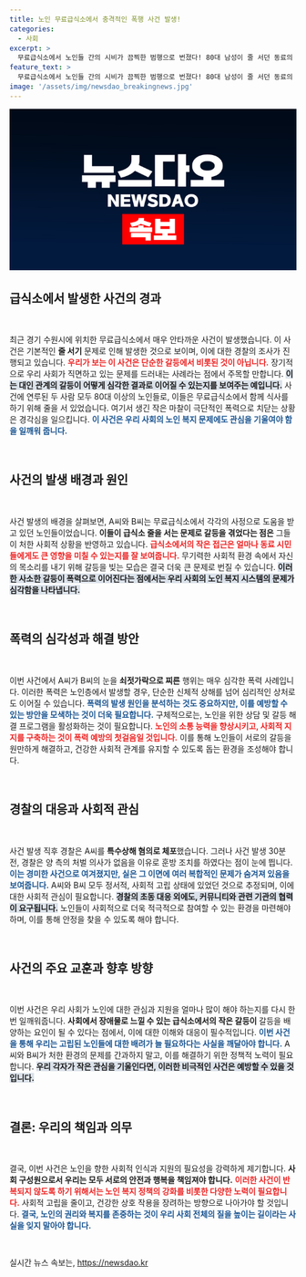 ```yaml
---
title: 노인 무료급식소에서 충격적인 폭행 사건 발생!
categories:
  - 사회
excerpt: >
  무료급식소에서 노인들 간의 시비가 끔찍한 범행으로 번졌다! 80대 남성이 줄 서던 동료의 눈을 쇠젓가락으로 찔러 중상을 입혔다. 사건의 전말이 궁금하다면 클릭하세요!
feature_text: >
  무료급식소에서 노인들 간의 시비가 끔찍한 범행으로 번졌다! 80대 남성이 줄 서던 동료의 눈을 쇠젓가락으로 찔러 중상을 입혔다. 사건의 전말이 궁금하다면 클릭하세요!
image: '/assets/img/newsdao_breakingnews.jpg'
---
```


<p><img src="/assets/img/newsdao_breakingnews.jpg" alt="koreaapp 속보" /></p>

<h2 data-ke-size="size26">급식소에서 발생한 사건의 경과</h2>

<p data-ke-size="size16">&nbsp;</p>

<p>최근 경기 수원시에 위치한 무료급식소에서 매우 안타까운 사건이 발생했습니다. 이 사건은 기본적인 <b>줄 서기</b> 문제로 인해 발생한 것으로 보이며, 이에 대한 경찰의 조사가 진행되고 있습니다. <b><span style="color: #ee2323;">우리가 보는 이 사건은 단순한 갈등에서 비롯된 것이 아닙니다.</span></b> 장기적으로 우리 사회가 직면하고 있는 문제를 드러내는 사례라는 점에서 주목할 만합니다. <b><span style="background-color: #21538527;">이는 대인 관계의 갈등이 어떻게 심각한 결과로 이어질 수 있는지를 보여주는 예입니다.</span></b> 사건에 연루된 두 사람 모두 80대 이상의 노인들로, 이들은 무료급식소에서 함께 식사를 하기 위해 줄을 서 있었습니다. 여기서 생긴 작은 마찰이 극단적인 폭력으로 치닫는 상황은 경각심을 일으킵니다. <b><span style="color: #1a5490;">이 사건은 우리 사회의 노인 복지 문제에도 관심을 기울여야 함을 일깨워 줍니다.</span></b></p>

<p data-ke-size="size16">&nbsp;</p>

<h2 data-ke-size="size26">사건의 발생 배경과 원인</h2>

<p data-ke-size="size16">&nbsp;</p>

<p>사건 발생의 배경을 살펴보면, A씨와 B씨는 무료급식소에서 각각의 사정으로 도움을 받고 있던 노인들이었습니다. <b>이들이 급식소 줄을 서는 문제로 갈등을 겪었다는 점은</b> 그들이 처한 사회적 상황을 반영하고 있습니다. <b><span style="color: #ee2323;">급식소에서의 작은 접근은 얼마나 동료 시민들에게도 큰 영향을 미칠 수 있는지를 잘 보여줍니다.</span></b> 무기력한 사회적 환경 속에서 자신의 목소리를 내기 위해 갈등을 빚는 모습은 결국 더욱 큰 문제로 번질 수 있습니다. <b><span style="background-color: #21538527;">이러한 사소한 갈등이 폭력으로 이어진다는 점에서는 우리 사회의 노인 복지 시스템의 문제가 심각함을 나타냅니다.</span></b></p>

<p data-ke-size="size16">&nbsp;</p>

<h2 data-ke-size="size26">폭력의 심각성과 해결 방안</h2>

<p data-ke-size="size16">&nbsp;</p>

<p>이번 사건에서 A씨가 B씨의 눈을 <b>쇠젓가락으로 찌른</b> 행위는 매우 심각한 폭력 사례입니다. 이러한 폭력은 노인층에서 발생할 경우, 단순한 신체적 상해를 넘어 심리적인 상처로도 이어질 수 있습니다. <b><span style="color: #1a5490;">폭력의 발생 원인을 분석하는 것도 중요하지만, 이를 예방할 수 있는 방안을 모색하는 것이 더욱 필요합니다.</span></b> 구체적으로는, 노인을 위한 상담 및 갈등 해결 프로그램을 활성화하는 것이 필요합니다. <b><span style="color: #ee2323;">노인의 소통 능력을 향상시키고, 사회적 지지를 구축하는 것이 폭력 예방의 첫걸음일 것입니다.</span></b> 이를 통해 노인들이 서로의 갈등을 원만하게 해결하고, 건강한 사회적 관계를 유지할 수 있도록 돕는 환경을 조성해야 합니다. </p>

<p data-ke-size="size16">&nbsp;</p>

<h2 data-ke-size="size26">경찰의 대응과 사회적 관심</h2>

<p data-ke-size="size16">&nbsp;</p>

<p>사건 발생 직후 경찰은 A씨를 <b>특수상해 혐의로 체포</b>했습니다. 그러나 사건 발생 30분 전, 경찰은 양 측의 처벌 의사가 없음을 이유로 훈방 조치를 하였다는 점이 눈에 띕니다. <b><span style="color: #1a5490;">이는 경미한 사건으로 여겨졌지만, 실은 그 이면에 여러 복합적인 문제가 숨겨져 있음을 보여줍니다.</span></b> A씨와 B씨 모두 정서적, 사회적 고립 상태에 있었던 것으로 추정되며, 이에 대한 사회적 관심이 필요합니다. <b><span style="background-color: #21538527;">경찰의 초동 대응 외에도, 커뮤니티와 관련 기관의 협력이 요구됩니다.</span></b> 노인들이 사회적으로 더욱 적극적으로 참여할 수 있는 환경을 마련해야 하며, 이를 통해 안정을 찾을 수 있도록 해야 합니다.</p>

<p data-ke-size="size16">&nbsp;</p>

<h2 data-ke-size="size26">사건의 주요 교훈과 향후 방향</h2>

<p data-ke-size="size16">&nbsp;</p>

<p>이번 사건은 우리 사회가 노인에 대한 관심과 지원을 얼마나 많이 해야 하는지를 다시 한번 일깨워줍니다. <b>사회에서 장애물로 느낄 수 있는 급식소에서의 작은 갈등이</b> 갈등을 배양하는 요인이 될 수 있다는 점에서, 이에 대한 이해와 대응이 필수적입니다. <b><span style="color: #1a5490;">이번 사건을 통해 우리는 고립된 노인들에 대한 배려가 늘 필요하다는 사실을 깨달아야 합니다.</span></b> A씨와 B씨가 처한 환경의 문제를 간과하지 말고, 이를 해결하기 위한 정책적 노력이 필요합니다. <b><span style="background-color: #21538527;">우리 각자가 작은 관심을 기울인다면, 이러한 비극적인 사건은 예방할 수 있을 것입니다.</span></b></p>

<p data-ke-size="size16">&nbsp;</p>

<h2 data-ke-size="size26">결론: 우리의 책임과 의무</h2>

<p data-ke-size="size16">&nbsp;</p>

<p>결국, 이번 사건은 노인을 향한 사회적 인식과 지원의 필요성을 강력하게 제기합니다. <b>사회 구성원으로서 우리는 모두 서로의 안전과 행복을 책임져야 합니다.</b> <b><span style="color: #ee2323;">이러한 사건이 반복되지 않도록 하기 위해서는 노인 복지 정책의 강화를 비롯한 다양한 노력이 필요합니다.</span></b> 사회적 고립을 줄이고, 건강한 상호 작용을 장려하는 방향으로 나아가야 할 것입니다. <b><span style="color: #1a5490;">결국, 노인의 권리와 복지를 존중하는 것이 우리 사회 전체의 질을 높이는 길이라는 사실을 잊지 말아야 합니다.</span></b></p>

<p data-ke-size="size16">&nbsp;</p>
실시간 뉴스 속보는, <a href="https://newsdao.kr" rel="dofollow">https://newsdao.kr</a>


